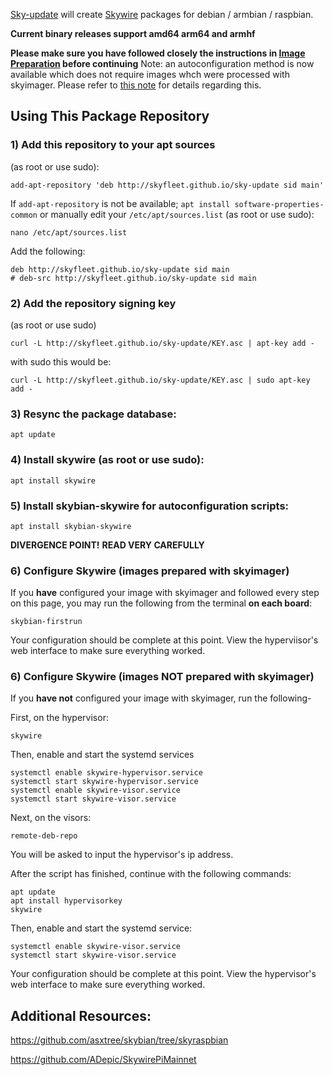 [Sky-update](https://github.com/skyfleet/sky-update) will create [Skywire](https://github.com/SkycoinProject/skywire-mainnet) packages for debian / armbian / raspbian.

**Current binary releases support amd64 arm64 and armhf**

__Please make sure you have followed closely the instructions in [Image Preparation](/IMGPREP.md) before continuing__
Note: an autoconfiguration method is now available which does not require images whch were processed with skyimager.
Please refer to [this note](/NOTE.md) for details regarding this.


## Using This Package Repository

### 1) Add this repository to your apt sources

(as root or use sudo):
```
add-apt-repository 'deb http://skyfleet.github.io/sky-update sid main'
```

If `add-apt-repository` is not be available; `apt install software-properties-common`
or manually edit your `/etc/apt/sources.list` (as root or use sudo):
```
nano /etc/apt/sources.list
```

Add the following:
```
deb http://skyfleet.github.io/sky-update sid main
# deb-src http://skyfleet.github.io/sky-update sid main
```

### 2) Add the repository signing key

(as root or use sudo)
```
curl -L http://skyfleet.github.io/sky-update/KEY.asc | apt-key add -
```
with sudo this would be:
```
curl -L http://skyfleet.github.io/sky-update/KEY.asc | sudo apt-key add -
```

### 3) Resync the package database:
```
apt update
```

### 4) Install skywire (as root or use sudo):
```
apt install skywire
```

### 5) Install skybian-skywire for autoconfiguration scripts:
```
apt install skybian-skywire
```


**DIVERGENCE POINT!**
**READ VERY CAREFULLY**

### 6) Configure Skywire (images prepared with skyimager)

If you **have** configured your image with skyimager and followed every step on this page, you may run the following from the terminal __on each board__:
```
skybian-firstrun
```

Your configuration should be complete at this point. View the hyperviisor's web interface to make sure everything worked.

### 6) Configure Skywire (images NOT prepared with skyimager)

If you **have not** configured your image with skyimager, run the following-

First, on the hypervisor:
```
skywire
```

Then, enable and start the systemd services
```
systemctl enable skywire-hypervisor.service
systemctl start skywire-hypervisor.service
systemctl enable skywire-visor.service
systemctl start skywire-visor.service
```

Next, on the visors:
```
remote-deb-repo
```
You will be asked to input the hypervisor's ip address.

After the script has finished, continue with the following commands:
```
apt update
apt install hypervisorkey
skywire
```

Then, enable and start the systemd service:
```
systemctl enable skywire-visor.service
systemctl start skywire-visor.service
```

Your configuration should be complete at this point. View the hypervisor's web interface to make sure everything worked.


## Additional Resources:

https://github.com/asxtree/skybian/tree/skyraspbian

https://github.com/ADepic/SkywirePiMainnet

